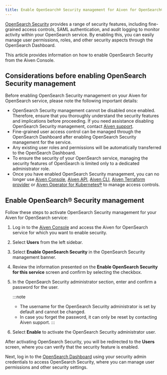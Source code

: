 ```yaml
---
title: Enable OpenSearch® Security management for Aiven for OpenSearch®
---
```


[OpenSearch Security](/docs/products/opensearch/concepts/os-security) provides a range of security features, including
fine-grained access controls, SAML authentication, and audit logging to
monitor activity within your OpenSearch service. By enabling this, you
can easily manage user permissions, roles, and other security aspects
through the OpenSearch Dashboard.

This article provides information on how to enable OpenSearch Security
from the Aiven Console.

## Considerations before enabling OpenSearch Security management

Before enabling OpenSearch Security management on your Aiven for
OpenSearch service, please note the following important details:

-   OpenSearch Security management cannot be disabled once enabled.
    Therefore, ensure that you thoroughly understand the security
    features and implications before proceeding. If you need assistance
    disabling OpenSearch Security management, contact [Aiven
    support](https://aiven.io/support-services).
-   Fine-grained user access control can be managed through the
    OpenSearch Dashboard after enabling OpenSearch Security management
    for the service.
-   Any existing user roles and permissions will be automatically
    transferred to the OpenSearch Dashboard.
-   To ensure the security of your OpenSearch service, managing the
    security features of OpenSearch is limited only to a dedicated
    administrator role.
-   Once you have enabled OpenSearch Security management, you can no
    longer use [Aiven Console](https://console.aiven.io/), [Aiven
    API](https://api.aiven.io/doc/),
    [Aiven CLI](/docs/tools/cli),
    [Aiven Terraform provider](/docs/tools/terraform) or
    [Aiven Operator for Kubernetes®](/docs/tools/kubernetes) to manage access controls.

## Enable OpenSearch® Security management

Follow these steps to activate OpenSearch Security management for your
Aiven for OpenSearch service:

1.  Log in to the [Aiven Console](https://console.aiven.io/) and access
    the Aiven for OpenSearch service for which you want to enable
    security.

2.  Select **Users** from the left sidebar.

3.  Select **Enable OpenSearch Security** in the OpenSearch Security
    management banner.

4.  Review the information presented on the **Enable OpenSearch Security
    for this service** screen and confirm by selecting the checkbox.

5.  In the OpenSearch Security administrator section, enter and confirm
    a password for the user.

    :::note
    -   The username for the OpenSearch Security administrator is set by
        default and cannot be changed.
    -   In case you forget the password, it can only be reset by
        contacting Aiven support.
    :::

6.  Select **Enable** to activate the OpenSearch Security administrator
    user.

After activating OpenSearch Security, you will be redirected to the
**Users** screen, where you can verify that the security feature is
enabled.

Next, log in to the
[OpenSearch Dashboard](/docs/products/opensearch/dashboards) using your security admin credentials to access OpenSearch
Security, where you can manage user permissions and other security
settings.
